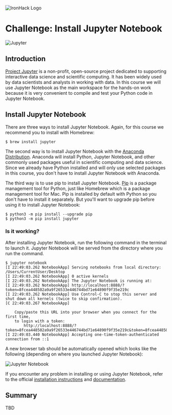 ![IronHack Logo](https://s3-eu-west-1.amazonaws.com/ih-materials/uploads/upload_d5c5793015fec3be28a63c4fa3dd4d55.png)

# Challenge: Install Jupyter Notebook

![Jupyter](../../images/jupyter.svg)

## Introduction

[Project Jupyter](http://jupyter.org/about) is a non-profit, open-source project dedicated to supporting interactive data science and scientific computing. It has been widely used by data scientists and analysts in working with data. In this course we will use Jupyter Notebook as the main workspace for the hands-on work because it is very convenient to compile and test your Python code in Jupyter Notebook.

## Install Jupyter Notebook

There are three ways to install Jupyter Notebook. Again, for this course we recommend you to install with Homebrew:

```
$ brew install jupyter
```

The second way is to install Jupyter Notebook with the [Anaconda Distribution](https://www.anaconda.com/download/). Anaconda will install Python, Jupyter Notebook, and other commonly used packages useful in scientific computing and data science. Since we already have Python installed and will only use selected packages in this course, you don't have to install Jupyter Notebook with Anaconda.

The third way is to use pip to install Jupyter Notebook. [Pip](https://pypi.org/project/pip/) is a package management tool for Python, just like Homebrew which is a package management tool for Mac. Pip is installed by default with Python so you don't have to install it separately. But you'll want to upgrade pip before using it to install Jupyter Notebook:

```
$ python3 -m pip install --upgrade pip
$ python3 -m pip install jupyter
```

### Is it working?

After installing Jupyter Notebook, run the following command in the terminal to launch it. Jupyter Notebook will be served from the directory where you run the command.

```
$ jupyter notebook
[I 22:49:03.262 NotebookApp] Serving notebooks from local directory: /Users/CurrentUser/Desktop
[I 22:49:03.262 NotebookApp] 0 active kernels
[I 22:49:03.262 NotebookApp] The Jupyter Notebook is running at:
[I 22:49:03.262 NotebookApp] http://localhost:8888/?token=8fcea448502a9a9f26533e446744bd71e64890f9f35e219c
[I 22:49:03.262 NotebookApp] Use Control-C to stop this server and shut down all kernels (twice to skip confirmation).
[C 22:49:03.267 NotebookApp]

    Copy/paste this URL into your browser when you connect for the first time,
    to login with a token:
        http://localhost:8888/?token=8fcea448502a9a9f26533e446744bd71e64890f9f35e219c&token=8fcea448502a9a9f26533e446744bd71e64890f9f35e219c
[I 22:49:03.440 NotebookApp] Accepting one-time-token-authenticated connection from ::1
```

A new browser tab should be automatically opened which looks like the following (depending on where you launched Jupyter Notebook):

![Jupyter Notebook](../../images/jupyter-notebook.png)

If you encounter any problem in installing or using Jupyter Notebook, refer to the official [installation instructions](http://jupyter.org/install) and [documentation](http://jupyter.org/documentation).

## Summary

TBD
